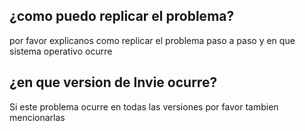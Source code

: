 ## ¿como puedo replicar el problema?
por favor explicanos como replicar el problema paso a paso y en que sistema operativo ocurre

## ¿en que version de Invie ocurre?
Si este problema ocurre en todas las versiones por favor tambien mencionarlas
